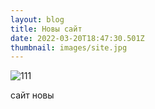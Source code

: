 ```yaml
---
layout: blog
title: Новы сайт
date: 2022-03-20T18:47:30.501Z
thumbnail: images/site.jpg
---
```

<!--StartFragment-->

![111](blob:https://www.vilnia.com/13236105-d526-459f-841b-91e70a78114d)

<!--EndFragment-->

сайт новы